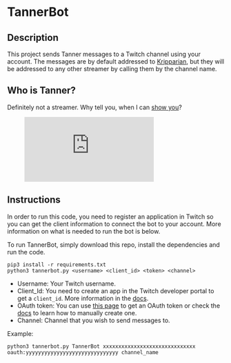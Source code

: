 # TannerBot

## Description

This project sends Tanner messages to a Twitch channel using your account. The messages are by default addressed to [Kripparian](https://www.twitch.tv/nl_kripp), but they will be addressed to any other streamer by calling them by the channel name.

## Who is Tanner?

Definitely not a streamer. Why tell you, when I can [show you](https://www.reddit.com/r/LivestreamFail/comments/9qb1f8/tanner_jebaits_kripp/)?

<figure class="video_container">
<iframe src="https://clips.twitch.tv/embed?clip=SleepyAbrasiveOkapiImGlitch" frameborder="0" allowfullscreen="true"></iframe>
</figure>

## Instructions

In order to run this code, you need to register an application in Twitch so you can get the client information to connect the bot to your account. More information on what is needed to run the bot is below.

To run TannerBot, simply download this repo, install the dependencies and run the code.

```
pip3 install -r requirements.txt
python3 tannerbot.py <username> <client_id> <token> <channel>
```

* Username: Your Twitch username.
* Client_Id: You need to create an app in the Twitch developer portal to get a `client_id`. More information in the [docs](https://dev.twitch.tv/docs/v5/#getting-a-client-id).
* OAuth token: You can use [this page](https://twitchapps.com/tmi/) to get an OAuth token or check the [docs](https://dev.twitch.tv/docs/authentication/getting-tokens-oauth/) to learn how to manually create one.
* Channel: Channel that you wish to send messages to.

Example:

```
python3 tannerbot.py TannerBot xxxxxxxxxxxxxxxxxxxxxxxxxxxxxx oauth:yyyyyyyyyyyyyyyyyyyyyyyyyyyyyy channel_name
```